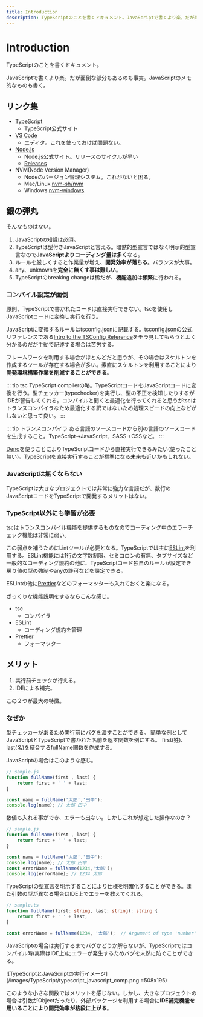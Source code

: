 ```yaml
---
title: Introduction
description: TypeScriptのことを書くドキュメント。JavaScriptで書くより楽。だが面倒な部分もあるのも事実。JavaScriptのメモ的なものも書く。
---
```


# Introduction

TypeScriptのことを書くドキュメント。

JavaScriptで書くより楽。だが面倒な部分もあるのも事実。JavaScriptのメモ的なものも書く。

## リンク集

* [TypeScript](https://www.typescriptlang.org/)
  * TypeScript公式サイト
* [VS Code](https://azure.microsoft.com/ja-jp/products/visual-studio-code/)
  * エディタ。これを使っておけば問題ない。
* [Node.js](https://nodejs.org/)
  * Node.js公式サイト。リリースのサイクルが早い
  * [Releases](https://nodejs.org/en/about/releases/)
* NVM(Node Version Manager)
  * Nodeのバージョン管理システム。これがないと困る。
  * Mac/Linux [nvm-sh/nvm](https://github.com/nvm-sh/nvm)
  * Windows [nvm-windows](https://github.com/coreybutler/nvm-windows)

## 銀の弾丸

そんなものはない。

1. JavaScriptの知識は必須。
1. TypeScriptは型付きJavaScriptと言える。暗黙的型宣言ではなく明示的型宣言なので**JavaScriptよりコーディング量は多く**なる。
1. ルールを厳しくすると作業量が増え、**開発効率が落ちる**。バランスが大事。
1. any、unknownを**完全に無くす事は難しい**。
1. TypeScriptのbreaking changeは稀だが、**機能追加は頻繁**に行われる。

### コンパイル設定が面倒

原則、TypeScriptで書かれたコードは直接実行できない。tscを使用しJavaScriptコードに変換し実行を行う。

JavaScriptに変換するルールはtsconfig.jsonに記載する。tsconfig.jsonの公式リファレンスである[Intro to the TSConfig Reference](https://www.typescriptlang.org/tsconfig)をチラ見してもらうとよく分かるのだが手動で記述する場合は苦労する。

フレームワークを利用する場合がほとんどだと思うが、その場合はスケルトンを作成するツールが存在する場合が多い。素直にスケルトンを利用することにより**開発環境構築作業を削減することができる**。

::: tip tsc
TypeScript compilerの略。TypeScriptコードをJavaScriptコードに変換を行う。型チェッカー(typechecker)を実行し、型の不正を検知したりするがIDEが警告してくれる。コンパイルと聞くと最適化を行ってくれると思うがtscはトランスコンパイラなため最適化する訳ではないため処理スピードの向上などがしないと思って良い。
:::

::: tip トランスコンパイラ
ある言語のソースコードから別の言語のソースコードを生成すること。TypeScript→JavaScript、SASS→CSSなど。
:::

[Deno](https://deno.land/)を使うことによりTypeScriptコードから直接実行できるみたい(使ったこと無い)。TypeScriptを直接実行することが標準になる未来も近いかもしれない。

### JavaScriptは無くならない

TypeScriptは大きなプロジェクトでは非常に強力な言語だが、数行のJavaScriptコードをTypeScriptで開発するメリットはない。

### TypeScript以外にも学習が必要

tscはトランスコンパイル機能を提供するものなのでコーディング中のエラーチェック機能は非常に弱い。

この弱点を補うためにLintツールが必要となる。TypeScriptでは主に[ESLint](https://eslint.org/)を利用する。ESLint機能には1行の文字数制限、セミコロンの有無、タブサイズなど一般的なコーディング規約の他に、TypeScriptコード独自のルールが設定でき戻り値の型の強制やanyの許可などを設定できる。

ESLintの他に[Prettier](https://prettier.io/)などのフォーマッターも入れておくと楽になる。

ざっくりな機能説明をするならこんな感じ。

* tsc
  * コンパイラ
* ESLint
  * コーディング規約を管理
* Prettier
  * フォーマッター

## メリット

1. 実行前チェックが行える。
1. IDEによる補完。

この２つが最大の特徴。

### なぜか

型チェッカーがあるため実行前にバグを潰すことができる。
簡単な例としてJavaScriptとTypeScriptで書かれた名前を返す関数を例にする。
first(姓)、last(名)を結合するfullName関数を作成する。

JavaScriptの場合はこのような感じ。

```js
// sample.js
function fullName(first , last) {
    return first + ' ' + last;
}

const name = fullName('太郎','田中');
console.log(name); // 太郎 田中
```

数値も入れる事ができ、エラーも出ない。しかしこれが想定した操作なのか？

```js
// sample.js
function fullName(first , last) {
    return first + ' ' + last;
}

const name = fullName('太郎','田中');
console.log(name); // 太郎 田中
const errorName = fullName(1234,'太郎');
console.log(errorName); // 1234 太郎
```

TypeScriptの型宣言を明示することにより仕様を明確化することができる。また引数の型が異なる場合はIDE上でエラーを教えてくれる。

```ts
// sample.ts
function fullName(first: string, last: string): string {
    return first + ' ' + last;
}

const errorName = fullName(1234, '太郎');  // Argument of type 'number' is not assignable to parameter of type 'string'.
```

JavaScriptの場合は実行するまでバグかどうか解らないが、TypeScriptではコンパイル時(実際はIDE上)にエラーが発生するためバグを未然に防ぐことができる。

![TypeScriptとJavaScriptの実行イメージ](/images/TypeScript/typescript_javascript_comp.png =508x195)

このような小さな関数ではメリットを感じない。しかし、大きなプロジェクトの場合は引数がObjectだったり、外部パッケージを利用する場合に**IDE補完機能を用いることにより開発効率が格段に上がる**。
